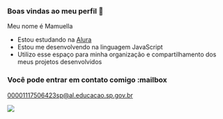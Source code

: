 ### Boas vindas ao meu perfil 🖤

Meu nome é Mamuella

- Estou estudando na [Alura](https://www.alura.com.br)
- Estou me desenvolvendo na linguagem JavaScript
- Utilizo esse espaço para minha organização e compartilhamento dos meus projetos desenvolvidos

### Você pode entrar em contato comigo :mailbox

00001117506423sp@al.educacao.sp.gov.br



![](https://media1.tenor.com/m/wWVQDp6Q9hYAAAAC/shaq-shaquille-o-neal.gif)
